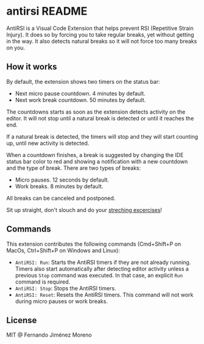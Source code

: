 # antirsi README

AntiRSI is a Visual Code Extension that helps prevent RSI (Repetitive Strain Injury). It does so by forcing you to take regular breaks, yet without getting in the way. It also detects natural breaks so it will not force too many breaks on you.

## How it works

By default, the extension shows two timers on the status bar:

- Next micro pause countdown. 4 minutes by default.
- Next work break countdown. 50 minutes by default.

The countdowns starts as soon as the extension detects activity on the editor. It will not stop until a natural break is detected or until it reaches the end.

If a natural break is detected, the timers will stop and they will start counting up, until new activity is detected.

When a countdown finishes, a break is suggested by changing the IDE status bar color to red and showing a notification with a new countdown and the type of break. There are two types of breaks:

- Micro pauses. 12 seconds by default.
- Work breaks. 8 minutes by default.

All breaks can be canceled and postponed.

Sit up straight, don't slouch and do your [streching excercises](https://www.rsipain.com/stretching-exercises.php)!

## Commands
This extension contributes the following commands (Cmd+Shift+P on MacOs, Ctrl+Shift+P on Windows and Linux):

- `AntiRSI: Run`: Starts the AntiRSI timers if they are not already running. Timers also start automatically after detecting editor activity unless a previous `Stop` command was executed. In that case, an explicit `Run` command is required.
- `AntiRSI: Stop`: Stops the AntiRSI timers.
- `AntiRSI: Reset`: Resets the AntiRSI timers. This command will not work during micro pauses or work breaks.

## License

MIT @ Fernando Jiménez Moreno
